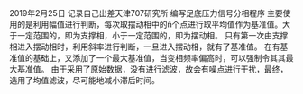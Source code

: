 2019年2月25日
记录自己出差天津707研究所
编写足底压力信号分相程序
主要使用的是利用幅值进行判断，每次取摆动相中的ñ个点进行取平均值作为基准值。大于一定范围的，即为支撑相，小于一定范围的，即为摆动相。
只有第一次由支撑相进入摆动相时，利用斜率进行判断，一旦进入摆动相，就有了基准值。
在有基准值的基础上，又添加了一个最大基准值，当变相频率偏高时，可以强制令其其最大基准值。
由于采用了原始数据，没有进行滤波，故会有噪点进行干扰，最终，选用了均值滤波，尽可能地减小滞后时间。
